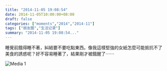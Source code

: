 ```yaml
---
title: "2014-11-05 19:08:54"
date: 2014-11-05T10:00:00+08:00
draft: false
categories: ["moments","2014","2014-11"]
tags: ["朋友圈","生活记录"]
summary: "2014-11-05 19:08:54..."
---
```


睡覺前餓得睡不著，糾結要不要吃點東西。像我這樣堅強的女紙怎麼可能抵抗不了美食的誘惑呢？好不容易睡著了，結果剛才被餓醒了⋯⋯

![Media 1](/Moments/photos/2014-11-05/201411051908540.jpg)

